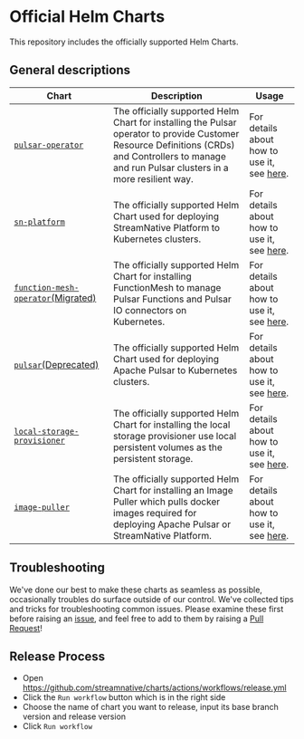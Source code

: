 <!--

    Licensed to the Apache Software Foundation (ASF) under one
    or more contributor license agreements.  See the NOTICE file
    distributed with this work for additional information
    regarding copyright ownership.  The ASF licenses this file
    to you under the Apache License, Version 2.0 (the
    "License"); you may not use this file except in compliance
    with the License.  You may obtain a copy of the License at

      http://www.apache.org/licenses/LICENSE-2.0

    Unless required by applicable law or agreed to in writing,
    software distributed under the License is distributed on an
    "AS IS" BASIS, WITHOUT WARRANTIES OR CONDITIONS OF ANY
    KIND, either express or implied.  See the License for the
    specific language governing permissions and limitations
    under the License.

-->

# Official Helm Charts

This repository includes the officially supported Helm Charts.

## General descriptions

| Chart | Description | Usage |
| --- | --- | --- |
| [`pulsar-operator`](https://github.com/streamnative/charts/tree/master/charts/pulsar-operator)  | The officially supported Helm Chart for installing the Pulsar operator to provide Customer Resource Definitions (CRDs) and Controllers to manage and run Pulsar clusters in a more resilient way. | For details about how to use it, see [here](charts/pulsar-operator/README.md). |
| [`sn-platform`](https://github.com/streamnative/charts/tree/master/charts/sn-platform) | The officially supported Helm Chart used for deploying StreamNative Platform to Kubernetes clusters. | For details about how to use it, see [here](charts/sn-platform/README.md).
| [`function-mesh-operator`(Migrated)](https://github.com/streamnative/charts/tree/master/charts/function-mesh-operator) | The officially supported Helm Chart for installing FunctionMesh to manage Pulsar Functions and Pulsar IO connectors on Kubernetes. | For details about how to use it, see [here](charts/function-mesh-operator/README.md). | 
| [`pulsar`(Deprecated)](https://github.com/streamnative/charts/tree/master/charts/pulsar) | The officially supported Helm Chart used for deploying Apache Pulsar to Kubernetes clusters. | For details about how to use it, see [here](charts/pulsar/README.md). |  
| [`local-storage-provisioner`](https://github.com/streamnative/charts/tree/master/charts/local-storage-provisioner) | The officially supported Helm Chart for installing the local storage provisioner use local persistent volumes as the persistent storage. | For details about how to use it, see [here](charts/local-storage-provisioner/README.md). |
| [`image-puller`](https://github.com/streamnative/charts/tree/master/charts/image-puller) | The officially supported Helm Chart for installing an Image Puller which pulls docker images required for deploying Apache Pulsar or StreamNative Platform. | For details about how to use it, see [here](charts/image-puller/README.md). |


## Troubleshooting

We've done our best to make these charts as seamless as possible,
occasionally troubles do surface outside of our control. We've collected
tips and tricks for troubleshooting common issues. Please examine these first before raising an [issue](https://github.com/streamnative/charts/issues/new/choose), and feel free to add to them by raising a [Pull Request](https://github.com/streamnative/charts/compare)!


## Release Process

- Open https://github.com/streamnative/charts/actions/workflows/release.yml
- Click the `Run workflow` button which is in the right side
- Choose the name of chart you want to release, input its base branch version and release version
- Click `Run workflow`
